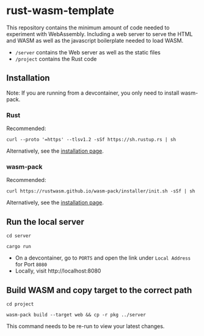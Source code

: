 # rust-wasm-template

This repository contains the minimum amount of code needed to experiment with WebAssembly. Including a web server to serve the HTML and WASM as well as the javascript boilerplate needed to load WASM.

- `/server` contains the Web server as well as the static files
- `/project` contains the Rust code

## Installation

Note: If you are running from a devcontainer, you only need to install wasm-pack.

### Rust

Recommended:
```
curl --proto '=https' --tlsv1.2 -sSf https://sh.rustup.rs | sh
```

Alternatively, see the [installation page](https://www.rust-lang.org/tools/install).

### wasm-pack

Recommended:
```
curl https://rustwasm.github.io/wasm-pack/installer/init.sh -sSf | sh
```

Alternatively, see the [installation page](https://rustwasm.github.io/wasm-pack/installer/).

## Run the local server

```
cd server

cargo run
```

- On a devcontainer, go to `PORTS` and open the link under `Local Address` for Port `8080`
- Locally, visit http://localhost:8080

## Build WASM and copy target to the correct path

```
cd project

wasm-pack build --target web && cp -r pkg ../server                                     
```

This command needs to be re-run to view your latest changes.
